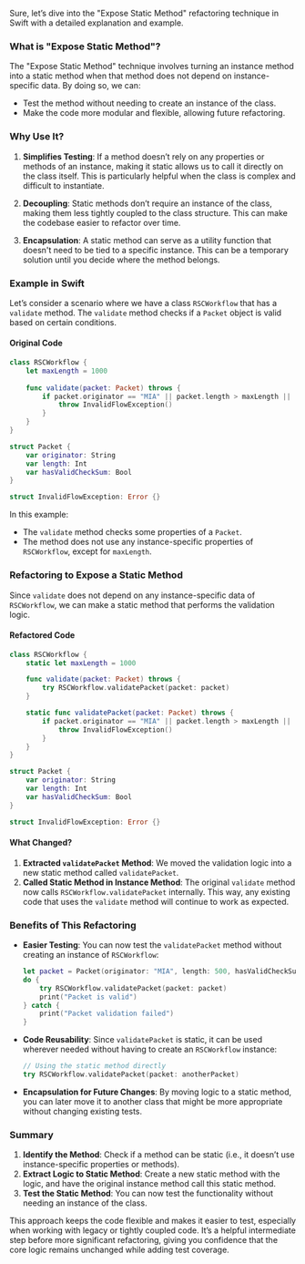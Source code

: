 Sure, let’s dive into the "Expose Static Method" refactoring technique in Swift with a detailed explanation and example.

### What is "Expose Static Method"?

The "Expose Static Method" technique involves turning an instance method into a static method when that method does not depend on instance-specific data. By doing so, we can:
- Test the method without needing to create an instance of the class.
- Make the code more modular and flexible, allowing future refactoring.

### Why Use It?

1. **Simplifies Testing**: If a method doesn’t rely on any properties or methods of an instance, making it static allows us to call it directly on the class itself. This is particularly helpful when the class is complex and difficult to instantiate.

2. **Decoupling**: Static methods don’t require an instance of the class, making them less tightly coupled to the class structure. This can make the codebase easier to refactor over time.

3. **Encapsulation**: A static method can serve as a utility function that doesn't need to be tied to a specific instance. This can be a temporary solution until you decide where the method belongs.

### Example in Swift

Let’s consider a scenario where we have a class `RSCWorkflow` that has a `validate` method. The `validate` method checks if a `Packet` object is valid based on certain conditions.

#### Original Code

```swift
class RSCWorkflow {
    let maxLength = 1000
    
    func validate(packet: Packet) throws {
        if packet.originator == "MIA" || packet.length > maxLength || !packet.hasValidCheckSum {
            throw InvalidFlowException()
        }
    }
}

struct Packet {
    var originator: String
    var length: Int
    var hasValidCheckSum: Bool
}

struct InvalidFlowException: Error {}
```

In this example:
- The `validate` method checks some properties of a `Packet`.
- The method does not use any instance-specific properties of `RSCWorkflow`, except for `maxLength`.

### Refactoring to Expose a Static Method

Since `validate` does not depend on any instance-specific data of `RSCWorkflow`, we can make a static method that performs the validation logic.

#### Refactored Code

```swift
class RSCWorkflow {
    static let maxLength = 1000

    func validate(packet: Packet) throws {
        try RSCWorkflow.validatePacket(packet: packet)
    }

    static func validatePacket(packet: Packet) throws {
        if packet.originator == "MIA" || packet.length > maxLength || !packet.hasValidCheckSum {
            throw InvalidFlowException()
        }
    }
}

struct Packet {
    var originator: String
    var length: Int
    var hasValidCheckSum: Bool
}

struct InvalidFlowException: Error {}
```

#### What Changed?

1. **Extracted `validatePacket` Method**: We moved the validation logic into a new static method called `validatePacket`.
2. **Called Static Method in Instance Method**: The original `validate` method now calls `RSCWorkflow.validatePacket` internally. This way, any existing code that uses the `validate` method will continue to work as expected.

### Benefits of This Refactoring

- **Easier Testing**: You can now test the `validatePacket` method without creating an instance of `RSCWorkflow`:
    ```swift
    let packet = Packet(originator: "MIA", length: 500, hasValidCheckSum: true)
    do {
        try RSCWorkflow.validatePacket(packet: packet)
        print("Packet is valid")
    } catch {
        print("Packet validation failed")
    }
    ```

- **Code Reusability**: Since `validatePacket` is static, it can be used wherever needed without having to create an `RSCWorkflow` instance:
    ```swift
    // Using the static method directly
    try RSCWorkflow.validatePacket(packet: anotherPacket)
    ```

- **Encapsulation for Future Changes**: By moving logic to a static method, you can later move it to another class that might be more appropriate without changing existing tests.

### Summary

1. **Identify the Method**: Check if a method can be static (i.e., it doesn’t use instance-specific properties or methods).
2. **Extract Logic to Static Method**: Create a new static method with the logic, and have the original instance method call this static method.
3. **Test the Static Method**: You can now test the functionality without needing an instance of the class.

This approach keeps the code flexible and makes it easier to test, especially when working with legacy or tightly coupled code. It’s a helpful intermediate step before more significant refactoring, giving you confidence that the core logic remains unchanged while adding test coverage.
